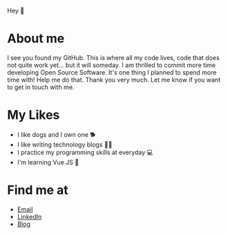 Hey 👋

<h1>About me</h1>
<p>I see you found my GitHub. This is where all my code lives, code that does not quite work yet... but it will someday. I am thrilled to commit more time developing Open Source Software. It's one thing I planned to spend more time with! Help me do that. Thank you very much. Let me know if you want to get in touch with me. </p>


<h1>My Likes</h1>

<ul>
  <li>I like dogs and I own one 🐕 </li>
  <li>I like writing technology blogs ✍🏻 </li>
  <li>I practice my programming skills at everyday 💻  </li>
  <li>I'm learning Vue JS 📕 </li>
</ul>


<h1>Find me at</h1>
<ul>
  <li><a href = "mailto: aisgupta06@gmail.com">Email</a></li>
  <li><a href="https://www.linkedin.com/in/linkaishgupta">LinkedIn</a> </li>
  <li><a href="https://www.medium.com/@thelatestcheckout">Blog</a> </li>
</ul>


